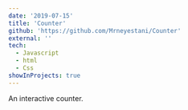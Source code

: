 ```yaml
---
date: '2019-07-15'
title: 'Counter'
github: 'https://github.com/Mrneyestani/Counter'
external: ''
tech:
  - Javascript
  - html
  - Css
showInProjects: true
---
```


An interactive counter.
